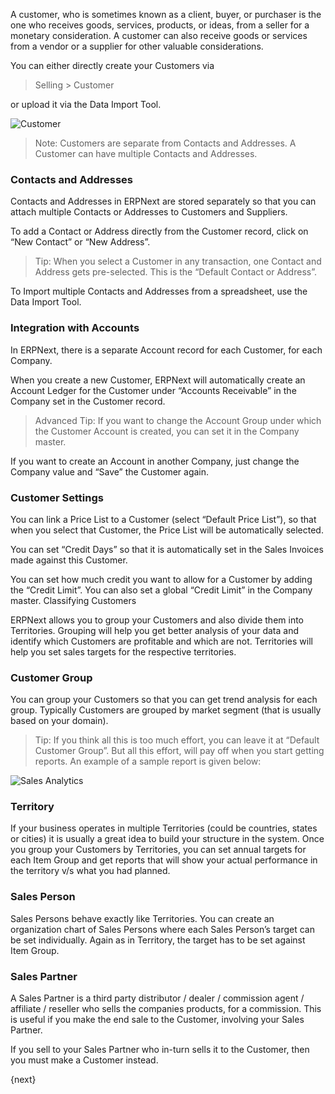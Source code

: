 A customer, who is sometimes known as a client, buyer, or purchaser is the one
who receives goods, services, products, or ideas, from a seller for a monetary
consideration. A customer can also receive goods or services from a vendor or
a supplier for other valuable considerations.

You can either directly create your Customers via

> Selling > Customer

or upload it via the Data Import Tool.

<img class="screenshot" alt="Customer" src="/assets/manual_erpnext_com/img/crm/customer.png">

> Note: Customers are separate from Contacts and Addresses. A Customer can
have multiple Contacts and Addresses.

### Contacts and Addresses

Contacts and Addresses in ERPNext are stored separately so that you can
attach multiple Contacts or Addresses to Customers and Suppliers.

To add a Contact or Address directly from the Customer record, click on “New
Contact” or “New Address”.

> Tip: When you select a Customer in any transaction, one Contact and Address
gets pre-selected. This is the “Default Contact or Address”.

To Import multiple Contacts and Addresses from a spreadsheet, use the Data
Import Tool.

### Integration with Accounts

In ERPNext, there is a separate Account record for each Customer, for each
Company.

When you create a new Customer, ERPNext will automatically create an Account
Ledger for the Customer under “Accounts Receivable” in the Company set in the
Customer record.

> Advanced Tip: If you want to change the Account Group under which the
Customer Account is created, you can set it in the Company master.

If you want to create an Account in another Company, just change the Company
value and “Save” the Customer again.

### Customer Settings

You can link a Price List to a Customer (select “Default Price List”), so that
when you select that Customer, the Price List will be automatically selected.

You can set “Credit Days” so that it is automatically set in the Sales
Invoices made against this Customer.

You can set how much credit you want to allow for a Customer by adding the
“Credit Limit”. You can also set a global “Credit Limit” in the Company
master. Classifying Customers

ERPNext allows you to group your Customers and also divide them into
Territories. Grouping will help you get better analysis of your data and
identify which Customers are profitable and which are not. Territories will
help you set sales targets for the respective territories.

### Customer Group

You can group your Customers so that you can get trend analysis for each
group. Typically Customers are grouped by market segment (that is usually
based on your domain).

> Tip: If you think all this is too much effort, you can leave it at “Default
Customer Group”. But all this effort, will pay off when you start getting
reports. An example of a sample report is given below:

![Sales Analytics](/assets/manual_erpnext_com/old_images/erpnext/sales-analytics-customer.png)

### Territory

If your business operates in multiple Territories (could be countries, states
or cities) it is usually a great idea to build your structure in the system.
Once you group your Customers by Territories, you can set annual targets for
each Item Group and get reports that will show your actual performance in the
territory v/s what you had planned.

### Sales Person

Sales Persons behave exactly like Territories. You can create an organization
chart of Sales Persons where each Sales Person’s target can be set
individually. Again as in Territory, the target has to be set against Item
Group.

### Sales Partner

A Sales Partner is a third party distributor / dealer / commission agent /
affiliate / reseller who sells the companies products, for a commission. This
is useful if you make the end sale to the Customer, involving your Sales
Partner.

If you sell to your Sales Partner who in-turn sells it to the Customer, then
you must make a Customer instead.

{next}
